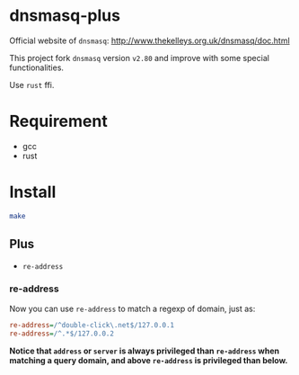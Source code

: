 # dnsmasq-plus

Official website of `dnsmasq`: http://www.thekelleys.org.uk/dnsmasq/doc.html

This project fork `dnsmasq` version `v2.80` and improve with some special functionalities.

Use `rust` ffi.

# Requirement

- gcc
- rust

# Install

```bash
make
```

## Plus

- `re-address`

### re-address

Now you can use `re-address` to match a regexp of domain, just as:

```ini
re-address=/^double-click\.net$/127.0.0.1
re-address=/^.*$/127.0.0.2
```

**Notice that `address` or `server` is always privileged than `re-address` when matching a query domain, and above `re-address` is privileged than below.**
